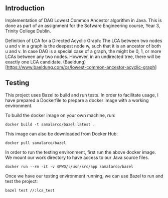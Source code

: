 ## Introduction

Implementation of DAG Lowest Common Ancestor algorithm in Java.
This is done as part of an assignment for the Sofware Engineering course, Year 3, Trinity College Dublin.

Definition of LCA for a Directed Acyclic Graph: The LCA between two nodes u and v in a graph is the deepest node w, such that it is an ancestor of both u and v. In case DAG is a special case of a graph, the might be 0, 1, or more LCAs between any two nodes. However, in an undirected tree, there will be exactly one LCA candidate. (Baeldung)[https://www.baeldung.com/cs/lowest-common-ancestor-acyclic-graph]

## Testing

This project uses Bazel to build and run tests. In order to facilitate usage, I have prepared a Dockerfile to prepare a docker image with a working environment. 

To build the docker image on your own machine, run: 

```console
docker build -t samalarco/bazel:latest .
```

This image can also be downloaded from Docker Hub:

```console
docker pull samalarco/bazel
```

In order to run the testing environment, first run the above docker image. We mount our work directory to have access to our Java source files.

```console
docker run --rm -it -v $PWD/:/usr/src/app samalarco/bazel
```

Once we have our testing environment running, we can use Bazel to run and test the project:

```console
bazel test //:lca_test
```



